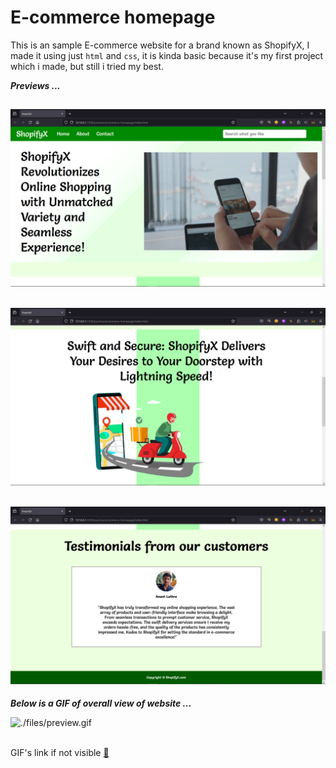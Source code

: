 # E-commerce homepage

This is an sample E-commerce website for a brand known as ShopifyX, I made it using just `html` and `css`, it is kinda basic because it's my first project which i made, but still i tried my best.

***Previews ...***

![preview1](./files/preview1.png)
---
![preview2](./files/preview2.png)
---
![preview3](./files/preview3.png)
---

***Below is a GIF of overall view of website ...***

<div class="sample-vid">
    <img src="./files/preview.gif" alt="./files/preview.gif">
</div>
<br>

GIF's link if not visible [🔗](./files/preview.gif)